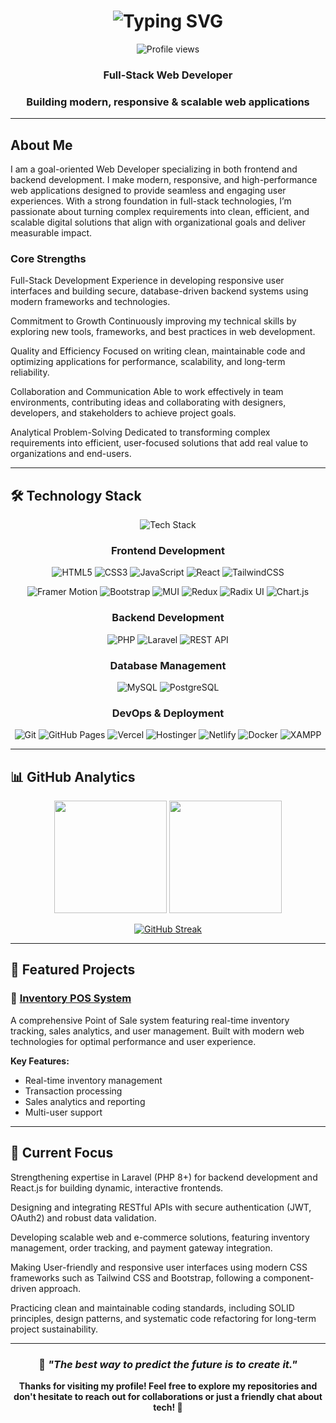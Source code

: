 <h1 align="center">
  <img src="https://readme-typing-svg.herokuapp.com?font=Fira+Code&weight=600&size=28&pause=1000&color=1E90FF&center=true&vCenter=true&width=435&lines=Hello+I+am+Jauie+Canon;Full-Stack+Web+Developer;Building+Modern+Web+Apps" alt="Typing SVG" />
</h1>


<div align="center">

![Profile views](https://komarev.com/ghpvc/?username=JCDacuma&color=blueviolet&style=for-the-badge)

###  Full-Stack Web Developer
###  Building modern, responsive & scalable web applications

</div>

---

##  About Me

I am a goal-oriented Web Developer specializing in both frontend and backend development. I make modern, responsive, and high-performance web applications designed to provide seamless and engaging user experiences. With a strong foundation in full-stack technologies, I’m passionate about turning complex requirements into clean, efficient, and scalable digital solutions that align with organizational goals and deliver measurable impact.

###  Core Strengths

Full-Stack Development
Experience in developing responsive user interfaces and building secure, database-driven backend systems using modern frameworks and technologies.

Commitment to Growth
Continuously improving my technical skills by exploring new tools, frameworks, and best practices in web development.

Quality and Efficiency
Focused on writing clean, maintainable code and optimizing applications for performance, scalability, and long-term reliability.

Collaboration and Communication
Able to work effectively in team environments, contributing ideas and collaborating with designers, developers, and stakeholders to achieve project goals.

Analytical Problem-Solving
Dedicated to transforming complex requirements into efficient, user-focused solutions that add real value to organizations and end-users.

---

## 🛠️ Technology Stack

<div align="center">

<img src="https://readme-typing-svg.demolab.com?font=Fira+Code&size=22&duration=3000&pause=1000&color=1E90FF&center=true&vCenter=true&multiline=true&repeat=true&width=800&height=100&lines=Frontend%3A+React+%7C+JavaScript+%7C+TailwindCSS+%7C+Bootstrap;Backend%3A+PHP+%7C+Laravel+%7C+REST+API;Database%3A+MySQL+%7C+PostgreSQL+%7C+Docker" alt="Tech Stack" />

### Frontend Development
![HTML5](https://img.shields.io/badge/-HTML5-E34F26?style=for-the-badge&logo=html5&logoColor=white)
![CSS3](https://img.shields.io/badge/-CSS3-1572B6?style=for-the-badge&logo=css3&logoColor=white)
![JavaScript](https://img.shields.io/badge/-JavaScript-F7DF1E?style=for-the-badge&logo=javascript&logoColor=black)
![React](https://img.shields.io/badge/-React-61DAFB?style=for-the-badge&logo=react&logoColor=black)
![TailwindCSS](https://img.shields.io/badge/-TailwindCSS-38B2AC?style=for-the-badge&logo=tailwind-css&logoColor=white)

![Framer Motion](https://img.shields.io/badge/-Framer%20Motion-0055FF?style=for-the-badge&logo=framer&logoColor=white)
![Bootstrap](https://img.shields.io/badge/-Bootstrap-563D7C?style=for-the-badge&logo=bootstrap&logoColor=white)
![MUI](https://img.shields.io/badge/-MUI-007FFF?style=for-the-badge&logo=mui&logoColor=white)
![Redux](https://img.shields.io/badge/Redux-764ABC?style=for-the-badge&logo=redux&logoColor=white)
![Radix UI](https://img.shields.io/badge/Radix_UI-161618?style=for-the-badge&logo=radix-ui&logoColor=white)
![Chart.js](https://img.shields.io/badge/-Chart.js-FF6384?style=for-the-badge&logo=chartdotjs&logoColor=white)

### Backend Development  
![PHP](https://img.shields.io/badge/-PHP-777BB4?style=for-the-badge&logo=php&logoColor=white)
![Laravel](https://img.shields.io/badge/-Laravel-FF2D20?style=for-the-badge&logo=laravel&logoColor=white)
![REST API](https://img.shields.io/badge/-REST%20API-009688?style=for-the-badge&logo=postman&logoColor=white)

### Database Management
![MySQL](https://img.shields.io/badge/-MySQL-4479A1?style=for-the-badge&logo=mysql&logoColor=white)
![PostgreSQL](https://img.shields.io/badge/-PostgreSQL-336791?style=for-the-badge&logo=postgresql&logoColor=white)

### DevOps & Deployment
![Git](https://img.shields.io/badge/-Git-F05032?style=for-the-badge&logo=git&logoColor=white)
![GitHub Pages](https://img.shields.io/badge/-GitHub%20Pages-222222?style=for-the-badge&logo=githubpages&logoColor=white)
![Vercel](https://img.shields.io/badge/-Vercel-000000?style=for-the-badge&logo=vercel&logoColor=white)
![Hostinger](https://img.shields.io/badge/-Hostinger-673DE6?style=for-the-badge&logo=hostinger&logoColor=white)
![Netlify](https://img.shields.io/badge/-Netlify-00C7B7?style=for-the-badge&logo=netlify&logoColor=white)
![Docker](https://img.shields.io/badge/-Docker-2496ED?style=for-the-badge&logo=docker&logoColor=white)
![XAMPP](https://img.shields.io/badge/-XAMPP-FB7A24?style=for-the-badge&logo=xampp&logoColor=white)

</div>

---

## 📊 GitHub Analytics

<div align="center">

<img height="180em" src="https://github-readme-stats.vercel.app/api?username=JCDacuma&show_icons=true&theme=tokyonight&hide_border=true&count_private=true" />
<img height="180em" src="https://github-readme-stats.vercel.app/api/top-langs/?username=JCDacuma&layout=compact&theme=tokyonight&hide_border=true" />

</div>

<div align="center">

[![GitHub Streak](https://streak-stats.demolab.com?user=JCDacuma&theme=tokyonight&hide_border=true)](https://git.io/streak-stats)

</div>

---

## 🚀 Featured Projects

### 🏪 [Inventory POS System](https://github.com/JCDacuma/inventoryPOS)
A comprehensive Point of Sale system featuring real-time inventory tracking, sales analytics, and user management. Built with modern web technologies for optimal performance and user experience.

**Key Features:**
-  Real-time inventory management
-  Transaction processing
-  Sales analytics and reporting
-  Multi-user support

---

##  🎯 Current Focus

Strengthening expertise in Laravel (PHP 8+) for backend development and React.js for building dynamic, interactive frontends.

Designing and integrating RESTful APIs with secure authentication (JWT, OAuth2) and robust data validation.

Developing scalable web and e-commerce solutions, featuring inventory management, order tracking, and payment gateway integration.

Making User-friendly and responsive user interfaces using modern CSS frameworks such as Tailwind CSS and Bootstrap, following a component-driven approach.

Practicing clean and maintainable coding standards, including SOLID principles, design patterns, and systematic code refactoring for long-term project sustainability.


---

<div align="center">

### 💭 *"The best way to predict the future is to create it."*

**Thanks for visiting my profile! Feel free to explore my repositories and don't hesitate to reach out for collaborations or just a friendly chat about tech! 🚀**

</div>
